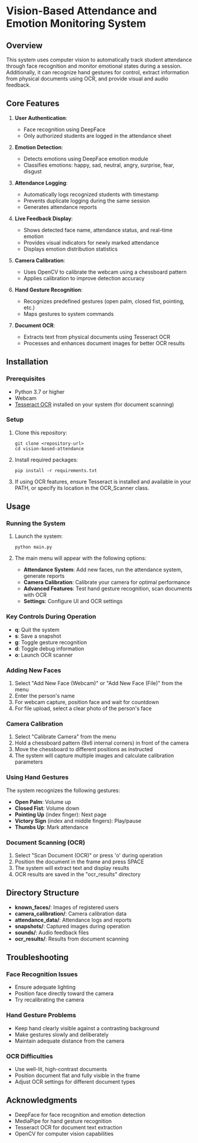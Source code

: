 # Vision-Based Attendance and Emotion Monitoring System

## Overview
This system uses computer vision to automatically track student attendance through face recognition and monitor emotional states during a session. Additionally, it can recognize hand gestures for control, extract information from physical documents using OCR, and provide visual and audio feedback.

## Core Features
1. **User Authentication**:
   - Face recognition using DeepFace
   - Only authorized students are logged in the attendance sheet

2. **Emotion Detection**:
   - Detects emotions using DeepFace emotion module
   - Classifies emotions: happy, sad, neutral, angry, surprise, fear, disgust

3. **Attendance Logging**:
   - Automatically logs recognized students with timestamp
   - Prevents duplicate logging during the same session
   - Generates attendance reports

4. **Live Feedback Display**:
   - Shows detected face name, attendance status, and real-time emotion
   - Provides visual indicators for newly marked attendance
   - Displays emotion distribution statistics

5. **Camera Calibration**:
   - Uses OpenCV to calibrate the webcam using a chessboard pattern
   - Applies calibration to improve detection accuracy

6. **Hand Gesture Recognition**:
   - Recognizes predefined gestures (open palm, closed fist, pointing, etc.)
   - Maps gestures to system commands

7. **Document OCR**:
   - Extracts text from physical documents using Tesseract OCR
   - Processes and enhances document images for better OCR results

## Installation

### Prerequisites
- Python 3.7 or higher
- Webcam
- [Tesseract OCR](https://github.com/tesseract-ocr/tesseract) installed on your system (for document scanning)

### Setup
1. Clone this repository:
   ```
   git clone <repository-url>
   cd vision-based-attendance
   ```

2. Install required packages:
   ```
   pip install -r requirements.txt
   ```

3. If using OCR features, ensure Tesseract is installed and available in your PATH, or specify its location in the OCR_Scanner class.

## Usage

### Running the System
1. Launch the system:
   ```
   python main.py
   ```

2. The main menu will appear with the following options:
   - **Attendance System**: Add new faces, run the attendance system, generate reports
   - **Camera Calibration**: Calibrate your camera for optimal performance
   - **Advanced Features**: Test hand gesture recognition, scan documents with OCR
   - **Settings**: Configure UI and OCR settings

### Key Controls During Operation
- **q**: Quit the system
- **s**: Save a snapshot
- **g**: Toggle gesture recognition
- **d**: Toggle debug information
- **o**: Launch OCR scanner

### Adding New Faces
1. Select "Add New Face (Webcam)" or "Add New Face (File)" from the menu
2. Enter the person's name
3. For webcam capture, position face and wait for countdown
4. For file upload, select a clear photo of the person's face

### Camera Calibration
1. Select "Calibrate Camera" from the menu
2. Hold a chessboard pattern (9x6 internal corners) in front of the camera
3. Move the chessboard to different positions as instructed
4. The system will capture multiple images and calculate calibration parameters

### Using Hand Gestures
The system recognizes the following gestures:
- **Open Palm**: Volume up
- **Closed Fist**: Volume down
- **Pointing Up** (index finger): Next page
- **Victory Sign** (index and middle fingers): Play/pause
- **Thumbs Up**: Mark attendance

### Document Scanning (OCR)
1. Select "Scan Document (OCR)" or press 'o' during operation
2. Position the document in the frame and press SPACE
3. The system will extract text and display results
4. OCR results are saved in the "ocr_results" directory

## Directory Structure
- **known_faces/**: Images of registered users
- **camera_calibration/**: Camera calibration data
- **attendance_data/**: Attendance logs and reports
- **snapshots/**: Captured images during operation
- **sounds/**: Audio feedback files
- **ocr_results/**: Results from document scanning

## Troubleshooting

### Face Recognition Issues
- Ensure adequate lighting
- Position face directly toward the camera
- Try recalibrating the camera

### Hand Gesture Problems
- Keep hand clearly visible against a contrasting background
- Make gestures slowly and deliberately
- Maintain adequate distance from the camera

### OCR Difficulties
- Use well-lit, high-contrast documents
- Position document flat and fully visible in the frame
- Adjust OCR settings for different document types

## Acknowledgments
- DeepFace for face recognition and emotion detection
- MediaPipe for hand gesture recognition
- Tesseract OCR for document text extraction
- OpenCV for computer vision capabilities

